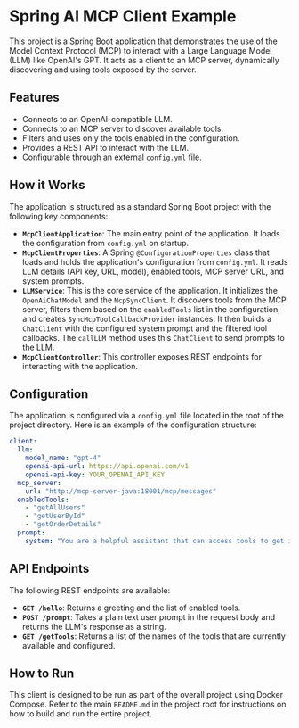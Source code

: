 # Spring AI MCP Client Example

This project is a Spring Boot application that demonstrates the use of the Model Context Protocol (MCP) to interact with a Large Language Model (LLM) like OpenAI's GPT. It acts as a client to an MCP server, dynamically discovering and using tools exposed by the server.

## Features

*   Connects to an OpenAI-compatible LLM.
*   Connects to an MCP server to discover available tools.
*   Filters and uses only the tools enabled in the configuration.
*   Provides a REST API to interact with the LLM.
*   Configurable through an external `config.yml` file.

## How it Works

The application is structured as a standard Spring Boot project with the following key components:

*   **`McpClientApplication`**: The main entry point of the application. It loads the configuration from `config.yml` on startup.
*   **`McpClientProperties`**: A Spring `@ConfigurationProperties` class that loads and holds the application's configuration from `config.yml`. It reads LLM details (API key, URL, model), enabled tools, MCP server URL, and system prompts.
*   **`LLMService`**: This is the core service of the application. It initializes the `OpenAiChatModel` and the `McpSyncClient`. It discovers tools from the MCP server, filters them based on the `enabledTools` list in the configuration, and creates `SyncMcpToolCallbackProvider` instances. It then builds a `ChatClient` with the configured system prompt and the filtered tool callbacks. The `callLLM` method uses this `ChatClient` to send prompts to the LLM.
*   **`McpClientController`**: This controller exposes REST endpoints for interacting with the application.

## Configuration

The application is configured via a `config.yml` file located in the root of the project directory. Here is an example of the configuration structure:

```yaml
client:
  llm:
    model_name: "gpt-4"
    openai-api-url: https://api.openai.com/v1
    openai-api-key: YOUR_OPENAI_API_KEY
  mcp_server:
    url: "http://mcp-server-java:18001/mcp/messages"
  enabledTools:
    - "getAllUsers"
    - "getUserById"
    - "getOrderDetails"
  prompt:
    system: "You are a helpful assistant that can access tools to get information about users and orders. When asked a question, use the available tools to find the answer."
```

## API Endpoints

The following REST endpoints are available:

*   **`GET /hello`**: Returns a greeting and the list of enabled tools.
*   **`POST /prompt`**: Takes a plain text user prompt in the request body and returns the LLM's response as a string.
*   **`GET /getTools`**: Returns a list of the names of the tools that are currently available and configured.

## How to Run

This client is designed to be run as part of the overall project using Docker Compose. Refer to the main `README.md` in the project root for instructions on how to build and run the entire project.